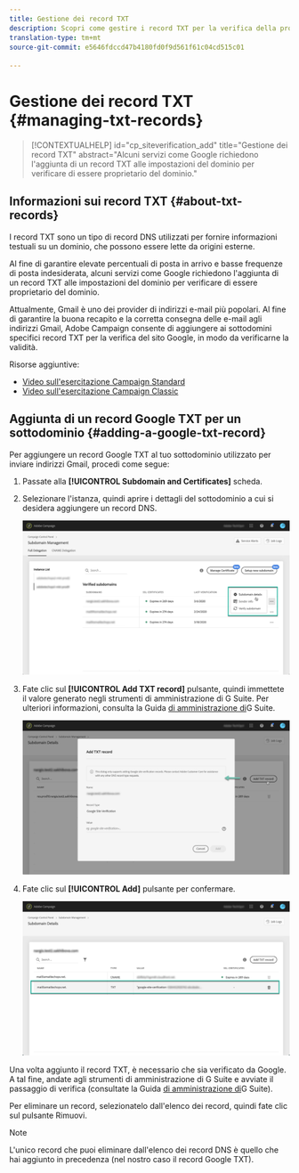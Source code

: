 ```yaml
---
title: Gestione dei record TXT
description: Scopri come gestire i record TXT per la verifica della proprietà del dominio.
translation-type: tm+mt
source-git-commit: e5646fdccd47b4180fd0f9d561f61c04cd515c01

---
```



# Gestione dei record TXT {#managing-txt-records}

>[!CONTEXTUALHELP]
>id="cp_siteverification_add"
>title="Gestione dei record TXT"
>abstract="Alcuni servizi come Google richiedono l&#39;aggiunta di un record TXT alle impostazioni del dominio per verificare di essere proprietario del dominio."

## Informazioni sui record TXT {#about-txt-records}

I record TXT sono un tipo di record DNS utilizzati per fornire informazioni testuali su un dominio, che possono essere lette da origini esterne.

Al fine di garantire elevate percentuali di posta in arrivo e basse frequenze di posta indesiderata, alcuni servizi come Google richiedono l&#39;aggiunta di un record TXT alle impostazioni del dominio per verificare di essere proprietario del dominio.

Attualmente, Gmail è uno dei provider di indirizzi e-mail più popolari. Al fine di garantire la buona recapito e la corretta consegna delle e-mail agli indirizzi Gmail, Adobe Campaign consente di aggiungere ai sottodomini specifici record TXT per la verifica del sito Google, in modo da verificarne la validità.

Risorse aggiuntive:

* [Video sull&#39;esercitazione Campaign Standard](https://docs.adobe.com/content/help/en/campaign-standard-learn/tutorials/administrating/control-panel/google-txt-record-management.html)
* [Video sull&#39;esercitazione Campaign Classic](https://docs.adobe.com/content/help/en/campaign-classic-learn/tutorials/administrating/control-panel-acc/google-txt-record-management.html)

## Aggiunta di un record Google TXT per un sottodominio {#adding-a-google-txt-record}

Per aggiungere un record Google TXT al tuo sottodominio utilizzato per inviare indirizzi Gmail, procedi come segue:

1. Passate alla **[!UICONTROL Subdomain and Certificates]** scheda.

1. Selezionare l&#39;istanza, quindi aprire i dettagli del sottodominio a cui si desidera aggiungere un record DNS.

   ![](assets/txt_subdomaindetails.png)

1. Fate clic sul **[!UICONTROL Add TXT record]** pulsante, quindi immettete il valore generato negli strumenti di amministrazione di G Suite. Per ulteriori informazioni, consulta la Guida [di amministrazione di](https://support.google.com/a/answer/183895)G Suite.

   ![](assets/txt_addtxt.png)

1. Fate clic sul **[!UICONTROL Add]** pulsante per confermare.

   ![](assets/txt_txtadded.png)

Una volta aggiunto il record TXT, è necessario che sia verificato da Google. A tal fine, andate agli strumenti di amministrazione di G Suite e avviate il passaggio di verifica (consultate la Guida [di amministrazione di](https://support.google.com/a/answer/183895)G Suite).

Per eliminare un record, selezionatelo dall&#39;elenco dei record, quindi fate clic sul pulsante Rimuovi.

>[!NOTE]
>
>L&#39;unico record che puoi eliminare dall&#39;elenco dei record DNS è quello che hai aggiunto in precedenza (nel nostro caso il record Google TXT).


